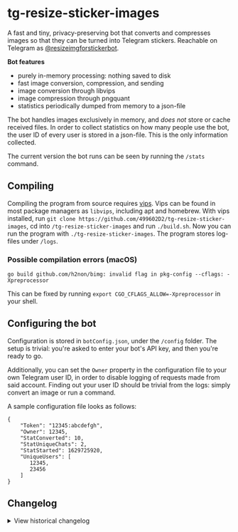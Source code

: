 # tg-resize-sticker-images
A fast and tiny, privacy-preserving bot that converts and compresses images so that they can be turned into Telegram stickers. Reachable on Telegram as [@resizeimgforstickerbot](https://t.me/resizeimgforstickerbot).

**Bot features**
- purely in-memory processing: nothing saved to disk
- fast image conversion, compression, and sending
- image conversion through libvips
- image compression through pngquant
- statistics periodically dumped from memory to a json-file

The bot handles images exclusively in memory, and _does not_ store or cache received files. In order to collect statistics on how many people use the bot, the user ID of every user is stored in a json-file. This is the only information collected.

The current version the bot runs can be seen by running the `/stats` command.

## Compiling
Compiling the program from source requires [vips](https://www.libvips.org/). Vips can be found in most package managers as `libvips`, including apt and homebrew. With vips installed, run `git clone https://github.com/499602D2/tg-resize-sticker-images`, cd into `/tg-resize-sticker-images` and run `./build.sh`. Now you can run the program with `./tg-resize-sticker-images`. The program stores log-files under `/logs`.

### Possible compilation errors (macOS)
    go build github.com/h2non/bimg: invalid flag in pkg-config --cflags: -Xpreprocessor

This can be fixed by running `export CGO_CFLAGS_ALLOW=-Xpreprocessor` in your shell.


## Configuring the bot
Configuration is stored in `botConfig.json`, under the `/config` folder. The setup is trivial: you're asked to enter your bot's API key, and then you're ready to go.

Additionally, you can set the `Owner` property in the configuration file to your own Telegram user ID, in order to disable logging of requests made from said account. Finding out your user ID should be trivial from the logs: simply convert an image or run a command.

A sample configuration file looks as follows:

```
{
    "Token": "12345:abcdefgh",
    "Owner": 12345,
    "StatConverted": 10,
    "StatUniqueChats": 2,
    "StatStarted": 1629725920,
    "UniqueUsers": [
       12345,
       23456
    ]
}
```

## Changelog
<details>
  <summary>View historical changelog</summary>

	0.0.0 (2021.03.29): started

	1.0.0 (2021.05.15): first go implementation

	1.1.0 (2021.05.16): keeping track of unique chats, binsearch

	1.2.0 (2021.05.17): callback buttons for /stats

	1.3.0 (2021.05.17): image compression with pngquant

	1.3.1 (2021.05.19): bug fixes, error handling

	1.4.0 (2021.08.22): error handling, local API support, handle interrupts

	1.4.1 (2021.08.25): logging changes to reduce disk writes

	1.5.0 (2021.08.30): added anti-spam measures, split the program into modules

	1.5.1 (2021.09.01): fix concurrent map writes

	1.5.2 (2021.09.09): improvements to spam management

	1.5.3 (2021.09.10): address occasional runtime errors

	1.5.4 (2021.09.13): tweaks to file names

	1.5.5 (2021.09.15): tweaks to error messages, memory

	1.5.6 (2021.09.27): logging improvements, add anti-spam insights

	1.5.7 (2021.09.30): callbacks for /spam, logging

	1.5.8 (2021.11.11): improvements to /spam command, bump telebot + core

	1.6.0 (2021.11.13): implement a message send queue, locks for config

	1.6.1 (2021.11.13): send error messages with queue

	1.6.2 (2021.11.14): add session struct, simplify media handling, add webp support

	1.6.3 (2021.11.15): log dl/resize failures, improve /start

	1.6.4 (2021.11.15): don't store chat ID on /start

	1.7.0 (2021.12.08): upgrade to telebot v3 and migrate code

	1.7.1 (2021.12.21): code refactor, bump deps

	1.8.0 (2022.02.02): rewrite resize function, optimize download flow, remove local API code, refactor code, small fixes

	1.8.1 (2022.02.02): go mod tidy, fix nil pointer dereference

	1.8.2 (2022.02.08): bump deps, added build script, optimize request flow
</details>
